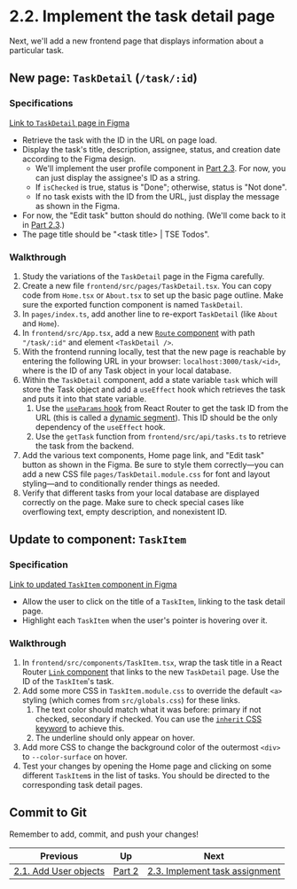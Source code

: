 # 2.2. Implement the task detail page

Next, we'll add a new frontend page that displays information about a particular task.

## New page: `TaskDetail` (`/task/:id`)

### Specifications

[Link to `TaskDetail` page in Figma](https://www.figma.com/file/8eRDNyOrYRgyN7NNb0mIXA/Onboarding-Todo-App?type=design&node-id=37-624&mode=design&t=sAnv6Hgp6SzriN7g-4)

- Retrieve the task with the ID in the URL on page load.
- Display the task's title, description, assignee, status, and creation date according to the Figma design.
  - We'll implement the user profile component in [Part 2.3](./2-3-Task-assignment.md). For now, you can just display the assignee's ID as a string.
  - If `isChecked` is true, status is "Done"; otherwise, status is "Not done".
  - If no task exists with the ID from the URL, just display the message as shown in the Figma.
- For now, the "Edit task" button should do nothing. (We'll come back to it in [Part 2.3](./2-3-Task-assignment.md).)
- The page title should be "&lt;task title&gt; | TSE Todos".

### Walkthrough

1. Study the variations of the `TaskDetail` page in the Figma carefully.
2. Create a new file `frontend/src/pages/TaskDetail.tsx`. You can copy code from `Home.tsx` or `About.tsx` to set up the basic page outline. Make sure the exported function component is named `TaskDetail`.
3. In `pages/index.ts`, add another line to re-export `TaskDetail` (like `About` and `Home`).
4. In `frontend/src/App.tsx`, add a new [`Route` component](https://reactrouter.com/en/main/route/route) with path `"/task/:id"` and element `<TaskDetail />`.
5. With the frontend running locally, test that the new page is reachable by entering the following URL in your browser: `localhost:3000/task/<id>`, where <id> is the ID of any Task object in your local database.
6. Within the `TaskDetail` component, add a state variable `task` which will store the Task object and add a `useEffect` hook which retrieves the task and puts it into that state variable.
   1. Use the [`useParams` hook](https://reactrouter.com/en/main/hooks/use-params) from React Router to get the task ID from the URL (this is called a [dynamic segment](https://reactrouter.com/en/main/route/route#dynamic-segments)). This ID should be the only dependency of the `useEffect` hook.
   2. Use the `getTask` function from `frontend/src/api/tasks.ts` to retrieve the task from the backend.
7. Add the various text components, Home page link, and "Edit task" button as shown in the Figma. Be sure to style them correctly—you can add a new CSS file `pages/TaskDetail.module.css` for font and layout styling—and to conditionally render things as needed.
8. Verify that different tasks from your local database are displayed correctly on the page. Make sure to check special cases like overflowing text, empty description, and nonexistent ID.

## Update to component: `TaskItem`

### Specification

[Link to updated `TaskItem` component in Figma](https://www.figma.com/file/8eRDNyOrYRgyN7NNb0mIXA/Onboarding-Todo-App?type=design&node-id=36-307&mode=design&t=sAnv6Hgp6SzriN7g-4)

- Allow the user to click on the title of a `TaskItem`, linking to the task detail page.
- Highlight each `TaskItem` when the user's pointer is hovering over it.

### Walkthrough

1. In `frontend/src/components/TaskItem.tsx`, wrap the task title in a React Router [`Link` component](https://reactrouter.com/en/main/components/link) that links to the new `TaskDetail` page. Use the ID of the `TaskItem`'s task.
2. Add some more CSS in `TaskItem.module.css` to override the default `<a>` styling (which comes from `src/globals.css`) for these links.
   1. The text color should match what it was before: primary if not checked, secondary if checked. You can use the [`inherit` CSS keyword](https://developer.mozilla.org/en-US/docs/Web/CSS/inherit) to achieve this.
   2. The underline should only appear on hover.
3. Add more CSS to change the background color of the outermost `<div>` to `--color-surface` on hover.
4. Test your changes by opening the Home page and clicking on some different `TaskItem`s in the list of tasks. You should be directed to the corresponding task detail pages.

## Commit to Git

Remember to add, commit, and push your changes!

| Previous                                | Up           | Next                                                       |
| --------------------------------------- | ------------ | ---------------------------------------------------------- |
| [2.1. Add User objects](./2-1-Users.md) | [Part 2](./) | [2.3. Implement task assignment](./2-3-Task-assignment.md) |
